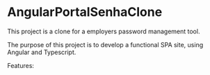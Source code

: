 # AngularPortalSenhaClone

This project is a clone for a employers password management tool.

The purpose of this project is to develop a functional SPA site, using Angular and Typescript.

Features:

